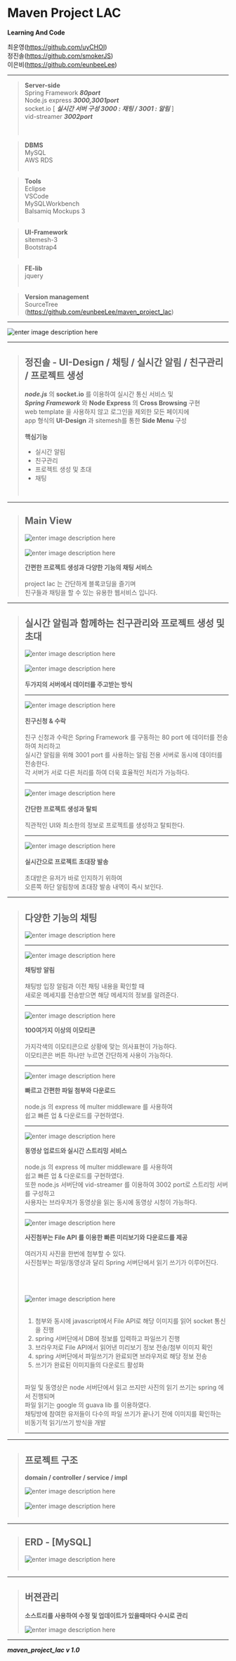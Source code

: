 

**Maven Project LAC**
===============
**Learning And Code**



최운영(https://github.com/uyCHOI)<br>
정진솔(https://github.com/smokerJS)<br>
이은비(https://github.com/eunbeeLee)<br>


---------------------------------------


>**Server-side**<br>
>Spring Framework ***80port***<br>
>Node.js express ***3000,3001port***<br>
>socket.io [ ***실시간 서버 구성 3000 : 채팅 / 3001 :  알림*** ]<br>
>vid-streamer ***3002port***<br>
><br><br>

>**DBMS**<br>
MySQL<br>
AWS RDS <br><br>

>**Tools**<br>
Eclipse<br>
VSCode<br>
MySQLWorkbench <br>
Balsamiq Mockups 3<br><br>

>**UI-Framework**<br>
sitemesh-3<br>
Bootstrap4<br><br>

>**FE-lib**<br>
jquery<br><br>

>**Version management**<br>
SourceTree<br>
(https://github.com/eunbeeLee/maven_project_lac)<br>

---------------------------------------
![enter image description here](https://s3-eu-west-1.amazonaws.com/froala-eu/temp_files%2F1529629772134-test.png)

---------------------------------------

>**정진솔 - UI-Design / 채팅 / 실시간 알림 /  친구관리 / 프로젝트 생성**
>---------
>
>***node.js*** 의 **socket.io** 를 이용하여 실시간 통신 서비스 및<br>
>***Spring Framework*** 와 **Node Express** 의 **Cross Browsing** 구현<br>
>web template 을 사용하지 않고 로그인을 제외한 모든 페이지에<br>
>app 형식의 **UI-Design** 과 sitemesh를 통한 **Side Menu** 구성<br>
><br>
> **핵심기능**<br>
>    - 실시간 알림<br>
>    - 친구관리<br>
>    - 프로젝트 생성 및 초대<br>
>    - 채팅<br>
>    <br>
   
---------------------------------------

>Main View
>---------
>![enter image description here](https://s3-eu-west-1.amazonaws.com/froala-eu/temp_files%2F1529581364364-%EB%A9%94%EC%9D%B81.png)
><br><br>
>![enter image description here](https://s3-eu-west-1.amazonaws.com/froala-eu/temp_files%2F1529581415732-%EB%A9%94%EC%9D%B8.gif)<br>
>
>**간편한 프로젝트 생성과 다양한 기능의 채팅 서비스**<br><br>
>project lac 는 간단하게 블록코딩을 즐기며<br>
>친구들과 채팅을 할 수 있는 유용한 웹서비스 입니다.<br>

---------------------------------------

>실시간 알림과 함께하는 친구관리와 프로젝트 생성 및 초대
>---------
>![enter image description here](https://s3-eu-west-1.amazonaws.com/froala-eu/temp_files%2F1529629744549-server.png)<br><br>
>![enter image description here](https://s3-eu-west-1.amazonaws.com/froala-eu/temp_files%2F1529582178327-%EC%A0%9C%EB%AA%A9+%EC%97%86%EC%9D%8C.png)<br><br>
**두가지의 서버에서 데이터를 주고받는 방식**
>
>---------
>![enter image description here](https://s3-eu-west-1.amazonaws.com/froala-eu/temp_files%2F1529581692058-%EC%B9%9C%EA%B5%AC%EC%8B%A0%EC%B2%AD.gif)
><br><br>
>**친구신청 & 수락**<br><br>
>친구 신청과 수락은 Spring Framework 를 구동하는 80 port 에 데이터를 전송하여 처리하고<br>
>실시간 알림을 위해 3001 port 를 사용하는 알림 전용 서버로 동시에 데이터를 전송한다.<br>
>각 서버가 서로 다른 처리를 하여 더욱 효율적인 처리가 가능하다.<br>
>
>---------
>![enter image description here](https://s3-eu-west-1.amazonaws.com/froala-eu/temp_files%2F1529582571995-%ED%94%84%EB%A1%9C%EC%A0%9D%ED%8A%B8%EC%83%9D%EC%84%B1.gif)<br><br>
>**간단한 프로젝트 생성과 탈퇴**<br><br>
>직관적인 UI와 최소한의 정보로 프로젝트를 생성하고 탈퇴한다.<br>
>
>---------
>![enter image description here](https://s3-eu-west-1.amazonaws.com/froala-eu/temp_files%2F1529582618145-%ED%94%84%EB%A1%9C%EC%A0%9D%ED%8A%B8%EC%B4%88%EB%8C%80.gif)<br><br>
>**실시간으로 프로젝트 초대장 발송**<br><br>
>초대받은 유저가 바로 인지하기 위하여<br>
>오른쪽 하단 알림창에 초대장 발송 내역이 즉시 보인다.<br>

---------------------------------------

>다양한 기능의 채팅
>---------
>![enter image description here](https://s3-eu-west-1.amazonaws.com/froala-eu/temp_files%2F1529583245042-%EC%B1%84%ED%8C%85%EA%B8%B0%EB%8A%A5.png)
>
>---------
>![enter image description here](https://s3-eu-west-1.amazonaws.com/froala-eu/temp_files%2F1529583753697-%EC%B1%84%ED%8C%85%EB%B0%A9%EC%95%8C%EB%A6%BC.gif)<br>
>
>**채팅방 알림**<br><br>
>채팅방 입장 알림과 이전 채팅 내용을 확인할 때<br>
>새로운 메세지를 전송받으면 해당 메세지의 정보를 알려준다.<br>
>
>---------
>![enter image description here](https://s3-eu-west-1.amazonaws.com/froala-eu/temp_files%2F1529584003560-%EC%9D%B4%EB%AA%A8%ED%8B%B0%EC%BD%98.gif)<br>
>
>**100여가지 이상의 이모티콘**<br><br>
>가지각색의 이모티콘으로 상황에 맞는 의사표현이 가능하다.<br>
>이모티콘은 버튼 하나만 누르면 간단하게 사용이 가능하다.<br>
>
>---------
>![enter image description here](https://s3-eu-west-1.amazonaws.com/froala-eu/temp_files%2F1529584082703-%ED%8C%8C%EC%9D%BC%EC%97%85%EB%A1%9C%EB%93%9C.gif)<br>
>
>**빠르고 간편한 파일 첨부와 다운로드**<br><br>
>node.js 의 express 에 multer middleware 를 사용하여<br>
>쉽고 빠른 업 & 다운로드를 구현하였다.<br>
>
>---------
>![enter image description here](https://s3-eu-west-1.amazonaws.com/froala-eu/temp_files%2F1529584484728-%EB%8F%99%EC%98%81%EC%83%81%EC%97%85%EB%A1%9C%EB%93%9C.gif)<br>
>
>**동영상 업로드와 실시간 스트리밍 서비스**<br><br>
>node.js 의 express 에 multer middleware 를 사용하여<br>
>쉽고 빠른 업 & 다운로드를 구현하였다.<br>
>또한 node.js 서버단에 vid-streamer 를 이용하여 3002 port로 스트리밍 서버를 구성하고<br>
>사용자는 브라우저가 동영상을 읽는 동시에 동영상 시청이 가능하다.<br>
>
>---------
>![enter image description here](https://s3-eu-west-1.amazonaws.com/froala-eu/temp_files%2F1529584744309-%EC%82%AC%EC%A7%84%EC%97%85%EB%A1%9C%EB%93%9C.gif)<br>
>
>**사진첨부는 File API 를 이용한 빠른 미리보기와 다운로드를 제공**<br><br>
>여러가지 사진을 한번에 첨부할 수 있다.<br>
>사진첨부는 파일/동영상과 달리 Spring 서버단에서 읽기 쓰기가 이루어진다.<br>
><br><br><br>
>
>![enter image description here](https://s3-eu-west-1.amazonaws.com/froala-eu/temp_files%2F1529585074524-%EC%A0%9C%EB%AA%A9+%EC%97%86%EC%9D%8C2.png)<br><br>
>1. 첨부와 동시에 javascript에서 File API로 해당 이미지를 읽어 socket 통신을 진행<br>
>2. spring 서버단에서 DB에 정보를 입력하고 파일쓰기 진행<br>
>3. 브라우저로 File API에서 읽어낸 미리보기 정보 전송/첨부 이미지 확인<br>
>4. spring 서버단에서 파일쓰기가 완료되면 브라우저로 해당 정보 전송<br>
>5. 쓰기가 완료된 이미지들의 다운로드 활성화<br>
><br>
>파일 및 동영상은 node 서버단에서 읽고 쓰지만 사진의 읽기 쓰기는 spring 에서 진행되며<br>
>파일 읽기는 google 의 guava lib 를 이용하였다.<br>
>채팅방에 참여한 유저들이 다수의 파일 쓰기가 끝나기 전에  이미지를 확인하는<br>
>비동기적 읽기/쓰기 방식을 개발<br>
>
>---------

---------------------------------------



>프로젝트 구조
>---------
>**domain / controller / service / impl**<br>
>
>![enter image description here](https://s3-eu-west-1.amazonaws.com/froala-eu/temp_files%2F1529589193322-%EA%B5%AC%EC%A1%B0.png)<br><br>
>![enter image description here](https://s3-eu-west-1.amazonaws.com/froala-eu/temp_files%2F1529589301045-%EA%B5%AC%EC%A1%B0+2.png)<br><br>

---------------------------------------
>ERD - [MySQL]
>---------
>
>![enter image description here](https://s3-eu-west-1.amazonaws.com/froala-eu/temp_files%2F1529629763301-erd.png)<br><br>

---------------------------------------



>버젼관리
>---------
>**소스트리를 사용하여 수정 및 업데이트가 있을때마다 수시로 관리**<br>
>
>![enter image description here](https://s3-eu-west-1.amazonaws.com/froala-eu/temp_files%2F1529587132637-lac%EC%86%8C%EC%8A%A4%EA%B4%80%EB%A6%AC.gif)<br>

---------------------------------------

***maven_project_lac v 1.0***